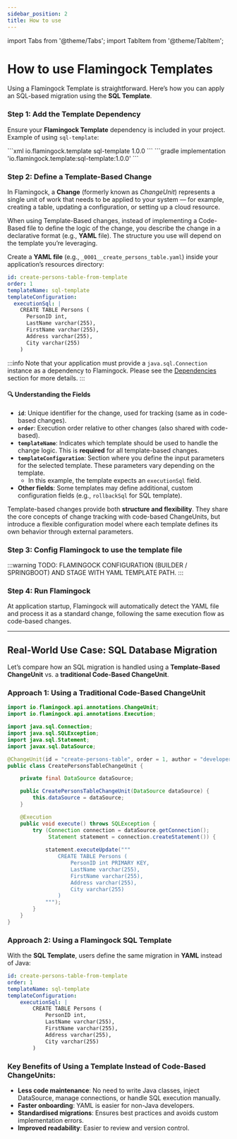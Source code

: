 ```yaml
---
sidebar_position: 2
title: How to use
---
```


import Tabs from '@theme/Tabs';
import TabItem from '@theme/TabItem';

# How to use Flamingock Templates

Using a Flamingock Template is straightforward. Here’s how you can apply an SQL-based migration using the **SQL Template**.

### Step 1: Add the Template Dependency

Ensure your **Flamingock Template** dependency is included in your project. Example of using `sql-template`:

<Tabs>
  <TabItem value="maven" label="Maven">
```xml
<dependency>
    <groupId>io.flamingock.template</groupId>
    <artifactId>sql-template</artifactId>
    <version>1.0.0</version>
</dependency>
```
  </TabItem>
  <TabItem value="gradle" label="Gradle">
```gradle
implementation 'io.flamingock.template:sql-template:1.0.0'
```
  </TabItem>
</Tabs>

### Step 2: Define a Template-Based Change

In Flamingock, a **Change** (formerly known as *ChangeUnit*) represents a single unit of work that needs to be applied to your system — for example, creating a table, updating a configuration, or setting up a cloud resource.

When using Template-Based changes, instead of implementing a Code-Based file to define the logic of the change, you describe the change in a declarative format (e.g., **YAML** file). The structure you use will depend on the template you’re leveraging.

Create a **YAML file** (e.g., `_0001__create_persons_table.yaml`) inside your application’s resources directory:

```yaml
id: create-persons-table-from-template
order: 1
templateName: sql-template
templateConfiguration:
  executionSql: |
    CREATE TABLE Persons (
      PersonID int,
      LastName varchar(255),
      FirstName varchar(255),
      Address varchar(255),
      City varchar(255)
    )
```

:::info
Note that your application must provide a `java.sql.Connection` instance as a dependency to Flamingock. Please see the [Dependencies](https://docs.flamingock.io) section for more details.
:::

#### 🔍 Understanding the Fields

- **`id`**: Unique identifier for the change, used for tracking (same as in code-based changes).
- **`order`**: Execution order relative to other changes (also shared with code-based).
- **`templateName`**: Indicates which template should be used to handle the change logic. This is **required** for all template-based changes.
- **`templateConfiguration`**: Section where you define the input parameters for the selected template. These parameters vary depending on the template.
  - In this example, the template expects an `executionSql` field.
- **Other fields**: Some templates may define additional, custom configuration fields (e.g., `rollbackSql` for SQL template).

Template-based changes provide both **structure and flexibility**. They share the core concepts of change tracking with code-based ChangeUnits, but introduce a flexible configuration model where each template defines its own behavior through external parameters.

### Step 3: Config Flamingock to use the template file

:::warning
TODO: FLAMINGOCK CONFIGURATION (BUILDER / SPRINGBOOT) AND STAGE WITH YAML TEMPLATE PATH.
:::

### Step 4: Run Flamingock

At application startup, Flamingock will automatically detect the YAML file and process it as a standard change, following the same execution flow as code-based changes.

---

## Real-World Use Case: SQL Database Migration

Let’s compare how an SQL migration is handled using a **Template-Based ChangeUnit** vs. a **traditional Code-Based ChangeUnit**.

### Approach 1: Using a Traditional Code-Based ChangeUnit

```java
import io.flamingock.api.annotations.ChangeUnit;
import io.flamingock.api.annotations.Execution;

import java.sql.Connection;
import java.sql.SQLException;
import java.sql.Statement;
import javax.sql.DataSource;

@ChangeUnit(id = "create-persons-table", order = 1, author = "developer")
public class CreatePersonsTableChangeUnit {

    private final DataSource dataSource;

    public CreatePersonsTableChangeUnit(DataSource dataSource) {
        this.dataSource = dataSource;
    }

    @Execution
    public void execute() throws SQLException {
        try (Connection connection = dataSource.getConnection();
             Statement statement = connection.createStatement()) {
            
            statement.executeUpdate("""
                CREATE TABLE Persons (
                    PersonID int PRIMARY KEY,
                    LastName varchar(255),
                    FirstName varchar(255),
                    Address varchar(255),
                    City varchar(255)
                )
            """);
        }
    }
}

```

### Approach 2: Using a Flamingock SQL Template

With the **SQL Template**, users define the same migration in **YAML** instead of Java:

```yaml
id: create-persons-table-from-template
order: 1
templateName: sql-template
templateConfiguration:
    executionSql: |
        CREATE TABLE Persons (
            PersonID int,
            LastName varchar(255),
            FirstName varchar(255),
            Address varchar(255),
            City varchar(255)
        )
```

### Key Benefits of Using a Template Instead of Code-Based ChangeUnits:
- **Less code maintenance**: No need to write Java classes, inject DataSource, manage connections, or handle SQL execution manually.
- **Faster onboarding**: YAML is easier for non-Java developers.
- **Standardised migrations**: Ensures best practices and avoids custom implementation errors.
- **Improved readability**: Easier to review and version control.
